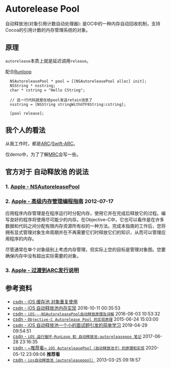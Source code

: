 # Autorelease Pool
自动释放池(对象引用计数自动处理器):
是OC中的一种内存自动回收机制，支持Cocoa的引用计数的内存管理系统的对象。

## 原理
`autorelease`本质上就是延迟调用`release`。

配合[Runloop](/oc/runloop)

```objc
  NSAutoreleasePool * pool = [[NSAutoreleasePool alloc] init];
  NSString * nsstring;
  char * cstring = "Hello CString";

  // 这一行代码就是在给pool发送retain消息了
  nsstring = [NSString stringWithUTF8String:cstring];

  [pool release];
```

## 我个人的看法
从我工作时，都是[ARC](https://en.wikipedia.org/wiki/Automatic_Reference_Counting)/[Swift-ARC](https://docs.swift.org/swift-book/LanguageGuide/AutomaticReferenceCounting.html)。

仅demo中，为了了解[MRC](https://zh.wikipedia.org/zh-hans/%E5%BC%95%E7%94%A8%E8%AE%A1%E6%95%B0)会写一些。

## 官方对于 自动释放池 的说法
### 1. [Apple - NSAutoreleasePool](https://developer.apple.com/documentation/foundation/nsautoreleasepool?language=occ)
### 2. [Apple - 高级内存管理编程指南](https://developer.apple.com/library/archive/documentation/Cocoa/Conceptual/MemoryMgmt/Articles/MemoryMgmt.html) 2012-07-17
应用程序内存管理是在程序运行时分配内存，使用它并在完成后释放它的过程。编写良好的程序将使用尽可能少的内存。在Objective-C中，它也可以看作是在许多数据和代码之间分配有限内存资源所有权的一种方法。完成本指南的工作后，您将拥有显式管理对象生命周期并在不再需要它们时释放它们的知识，从而可以管理应用程序的内存。

尽管通常在单个对象级别上考虑内存管理，但实际上您的目标是管理对象图。您要确保内存中没有超出实际需要的对象。

### 3. [Apple - 过渡到ARC发行说明](https://developer.apple.com/library/archive/releasenotes/ObjectiveC/RN-TransitioningToARC/Introduction/Introduction.html)


## 参考资料
- [csdn - iOS 缓存池 对象重复使用](https://blog.csdn.net/u010856537/article/details/47301691)
- [csdn - iOS 自动释放池内存实现](https://blog.csdn.net/yuanmengong886/article/details/52783599) 2016-10-11 00:35:53
- [csdn - `iOS---NSAutoreleasePool自动释放原理及详解`](https://blog.csdn.net/Tongseng/article/details/52101476) 2016-08-03 10:53:32
- [csdn - `Objective-C Autorelease Pool 的实现原理`](https://blog.csdn.net/weixin_30723433/article/details/99760791)  2015-06-24 15:03:00
- [csdn - iOS 自动释放池一个小的面试题引发的简单学习](https://blog.csdn.net/u011217834/article/details/89668872)  2019-04-29 09:54:51
- [csdn - `iOS 运行循环-RunLoop 和 自动释放池-autoreleasepoo 笔记`](https://blog.csdn.net/shihuboke/article/details/73865028) 2017-06-28 23:16:35
- [csdn - ~推荐看~ `iOS AutoreleasePool（自动释放池子）的原理和实现`](https://blog.csdn.net/u012265444/article/details/106085672) 2020-05-12 23:09:06 <b>推荐看</b>
- [csdn - `ios自动释放池（autoreleasepool）`](https://blog.csdn.net/tiantian1980/article/details/8715344)  2013-03-25 09:18:57
